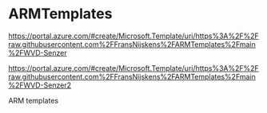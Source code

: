 # ARMTemplates

https://portal.azure.com/#create/Microsoft.Template/uri/https%3A%2F%2Fraw.githubusercontent.com%2FFransNijskens%2FARMTemplates%2Fmain%2FWVD-Senzer

https://portal.azure.com/#create/Microsoft.Template/uri/https%3A%2F%2Fraw.githubusercontent.com%2FFransNijskens%2FARMTemplates%2Fmain%2FWVD-Senzer2

ARM templates
